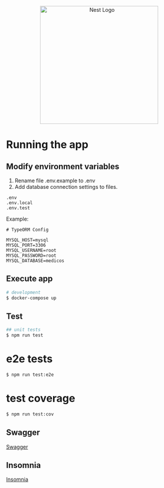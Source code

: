 <p align="center">
  <a href="http://nestjs.com/" target="blank"><img src="https://nestjs.com/img/logo_text.svg" width="320" alt="Nest Logo" /></a>
</p>

# Running the app

## Modify environment variables

1. Rename file .env.example to .env
2. Add database connection settings to files.

```files
.env
.env.local
.env.test
```

Example:

```env
# TypeORM Config

MYSQL_HOST=mysql
MYSQL_PORT=3306
MYSQL_USERNAME=root
MYSQL_PASSWORD=root
MYSQL_DATABASE=medicos
```
## Execute app

```bash
# development
$ docker-compose up
```

## Test

```bash
## unit tests
$ npm run test
```

# e2e tests

```bash
$ npm run test:e2e
```

# test coverage

````bash
$ npm run test:cov
````

## Swagger
[Swagger](http://localhost/)

## Insomnia
[Insomnia](http://localhost/)
